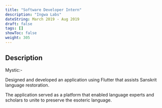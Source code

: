 ```yaml
---
title: "Software Developer Intern"
description: "Ingwa Labs"
dateString: March 2019 - Aug 2019
draft: false
tags: []
showToc: false
weight: 305
---
```


<!-- ### 🔗 [GitHub](https://github.com/arkalim/Tensorflow/tree/master/VLocNet) -->

## Description

Mystic:-

Designed and developed an application using Flutter that assists Sanskrit language restoration.

The application served as a platform that enabled language experts and scholars to unite to preserve the esoteric language.

<!-- **Guide:** **Prof. Dr. Pratyush Kumar** (Assistant Professor, Dept. of Computer Science, IIT Madras)

During my internship, I worked under the guidance of Prof. Pratyush Kumar (Assistant Professor, Department of Computer Science, IIT Madras) where I implemented a **Convolutional Neural Network** for **6-DoF Global Pose Regression** and **Odometry Estimation** from consecutive monocular images. The model estimates the camera pose from a sequence of monocular images from the camera. At each step, the model takes two consecutive frames as input and returns the global and relative pose between the two frames. It was built and trained from scratch in **Tensorflow** and it outperformed traditional feature-based visual localization algorithms, especially in texture-less regions. The neural network was later used by Prof. Pratyush for the localization of robots in GPS denied environments.

![](/experience/iit-madras/img1.jpeg)
![](/experience/iit-madras/img2.jpeg)
![](/experience/iit-madras/img3.jpeg) -->
